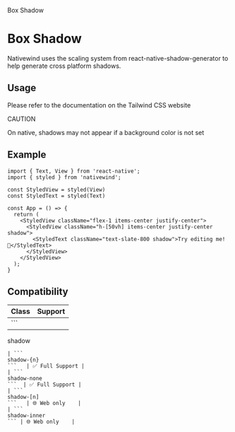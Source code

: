 Box Shadow

# Box Shadow

Nativewind uses the scaling system from react-native-shadow-generator to help generate cross platform shadows.

## Usage

Please refer to the documentation on the Tailwind CSS website

CAUTION

On native, shadows may not appear if a background color is not set

## Example

```
import { Text, View } from 'react-native';
import { styled } from 'nativewind';
 
const StyledView = styled(View)
const StyledText = styled(Text)
 
const App = () => {
  return (
    <StyledView className="flex-1 items-center justify-center">
      <StyledView className="h-[50vh] items-center justify-center shadow">
        <StyledText className="text-slate-800 shadow">Try editing me! 🎉</StyledText>
      </StyledView>
    </StyledView>
  );
}
```

## Compatibility

| Class                | Support        |
| -------------------- | -------------- |
| ```
shadow
```       | ✅ Full Support |
| ```
shadow-{n}
```   | ✅ Full Support |
| ```
shadow-none
```  | ✅ Full Support |
| ```
shadow-[n]
```   | 🌐 Web only    |
| ```
shadow-inner
``` | 🌐 Web only    |
